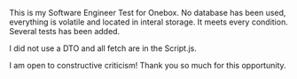 This is my Software Engineer Test for Onebox. No database has been used, everything is volatile and located in interal storage. It meets every condition. Several tests has been added.

I did not use a DTO and all fetch are in the Script.js.

I am open to constructive criticism! Thank you so much for this opportunity.
